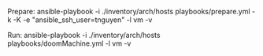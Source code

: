 Prepare:
ansible-playbook -i ./inventory/arch/hosts playbooks/prepare.yml -k -K -e "ansible_ssh_user=tnguyen" -l vm -v

Run:
ansible-playbook -i ./inventory/arch/hosts playbooks/doomMachine.yml -l vm -v
